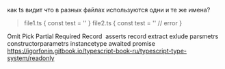 как ts видит что в разных файлах используются одни и те же имена?

> file1.ts
> { const test = '' }
> file2.ts
> { const test = '' // error }

Omit
Pick
Partial
Required
Record 
asserts
record
extract
exlude
parsmetrs
constructorparametrs
instancetype
awaited
promise
https://igorfonin.gitbook.io/typescript-book-ru/typescript-type-system/readonly
